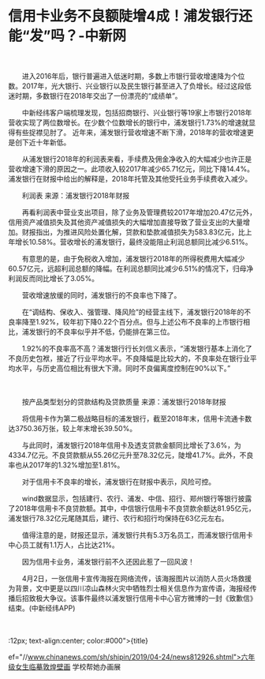 # 信用卡业务不良额陡增4成！浦发银行还能“发”吗？-中新网

　　

　　进入2016年后，银行普遍进入低迷时期，多数上市银行营收增速降为个位数。2017年，光大银行、兴业银行以及民生银行甚至进入了负增长。经过这段低迷时期，多数银行在2018年交出了一份漂亮的“成绩单”。

　　中新经纬客户端梳理发现，包括招商银行、兴业银行等19家上市银行2018年营收实现了两位数增长。在少数个位数增长的银行中，浦发银行1.73%的增速就显得有些捉襟见肘了。 近年来，浦发银行营收增速不断下滑，2018年的营收增速更是创下近十年新低。

　　从浦发银行2018年的利润表来看，手续费及佣金净收入的大幅减少也许正是营收增速下滑的原因之一。此项收入较2017年减少65.71亿元，同比下降14.4%。浦发银行在财报中给出的解释是，2018年托管及其他受托业务手续费收入减少。

　　利润表 来源：浦发银行2018年财报

　　再看利润表中营业支出项目，除了业务及管理费较2017年增加20.47亿元外，信用资产减值损失及其他资产减值损失的大幅增加直接导致了营业支出的大量增加。财报指出，为推进风险处置化解，贷款和垫款减值损失为583.83亿元，比上年增长10.58%。营收增长的浦发银行，最终没能阻止利润总额同比减少6.51%。

　　有意思的是，由于免税收入增加，浦发银行2018年的所得税费用大幅减少60.57亿元，远超利润总额的降幅。在利润总额同比减少6.51%的情况下，归母净利润反而同比增长了3.05%。

　　营收增速放缓的同时，浦发银行的不良率也下降了。

　　在“调结构、保收入、强管理、降风险”的经营主线下，浦发银行2018年的不良率降至1.92%，较年初下降0.22个百分点。但与上述公布不良率的上市银行相比，浦发银行的不良率似乎并不低，仍能排在第三位。

　　1.92%的不良率高不高？浦发银行行长刘信义表示，“浦发银行基本上消化了不良历史包袱，接近了行业平均水平。不良降幅是比较大的，不良率处在银行业平均水平，与历史高位相比有很大下滑。同时不良偏离度控制在90%以下。”

　　

　　按产品类型划分的贷款结构及贷款质量 来源：浦发银行2018年财报

　　将信用卡作为第二极战略目标的浦发银行，截至2018年末，信用卡流通卡数达3750.36万张，较上年末增长39.50%。

　　与此同时，浦发银行2018年信用卡及透支贷款金额同比增长了3.6%，为4334.7亿元。不良贷款额从55.26亿元升至78.32亿元，陡增41.7%。此外，不良率也从2017年的1.32%增加至1.81%。

　　对于信用卡不良率的增长，浦发银行在财报中表示，风险可控。

　　wind数据显示，包括建行、农行、浦发、中信、招行、郑州银行等银行披露了2018年信用卡不良贷款额。其中，中信银行信用卡不良贷款余额达81.95亿元，浦发银行78.32亿元尾随其后，建行、农行和招行均保持在63亿元左右。

　　值得注意的是，财报还显示，浦发银行共有5.3万名员工，而浦发银行信用卡中心员工就有1.1万人，占比达21%。

　　因为信用卡业务，浦发银行前不久还因此惹了一回风波！

　　4月2日，一张信用卡宣传海报在网络流传，该海报图片以消防人员火场救援为背景，文中更是以四川凉山森林火灾中牺牲烈士相关信息作为宣传语，海报经传播后招致极大争议。该事件最终以浦发银行信用卡中心官方微博的一封《致歉信》结束。(中新经纬APP)

　　

:12px; text-align:center; color:#000">{title}

ef="//www.chinanews.com/sh/shipin/2019/04-24/news812926.shtml">六年级女生临摹敦煌壁画 学校帮她办画展

